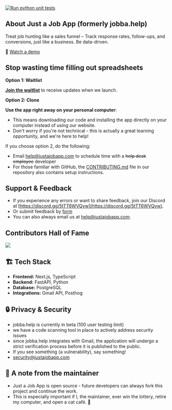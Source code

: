 [![Run python unit tests](https://github.com/macro1/jobseeker-analytics/actions/workflows/pytest.yml/badge.svg)](https://github.com/macro1/jobseeker-analytics/actions/workflows/pytest.yml)

## **About Just a Job App (formerly jobba.help)**

Treat job hunting like a sales funnel – Track response rates, follow-ups, and conversions, just like a business. Be data-driven.

🎥 [Watch a demo](https://youtube.com/shorts/YT7qzTh2Q7A?feature=share)

## **Stop wasting time filling out spreadsheets**

**Option 1: Waitlist**

**[Join the waitlist](https://mail.justajobapp.com/waitlist)** to receive updates when we launch.

**Option 2: Clone**

**Use the app right away on your personal computer**:
   - This means downloading our code and installing the app directly on your computer instead of using our website.
   - Don't worry if you're not technical - this is actually a great learning opportunity, and we're here to help!

If you choose option 2, do the following: 
- Email [help@justajobapp.com](mailto:help@justajobapp.com?subject=Help%20Running%20App%20On%20Personal%20Computer) to schedule time with a ~~help desk employee~~ developer
- For those familiar with GitHub, the [CONTRIBUTING.md](https://github.com/lnovitz/jobseeker-analytics/blob/main/CONTRIBUTING.md) file in our repository also contains setup instructions.

## **Support & Feedback**

- If you experience any errors or want to share feedback, join our Discord at [https://discord.gg/5tTT6WVQyw](https://discord.gg/5tTT6WVQyw).
- Or submit feedback by [form](https://docs.google.com/forms/d/e/1FAIpQLSeTJB5JDo-SNdVn2Ga3caExaYlwempeYHhWbEiao3jNCWXogQ/viewform?usp=sharing)
- You can also always email us at [help@justajobapp.com](mailto:help@justajobapp.com).

## Contributors Hall of Fame

<a href="https://github.com/just-a-job-app/jobseeker-analytics/graphs/contributors">

<img src="https://contrib.rocks/image?repo=just-a-job-app/jobseeker-analytics" />

</a>

<a id="contact-us"></a>

##  🏗 **Tech Stack**

- **Frontend:** Next.js, TypeScript
- **Backend:** FastAPI, Python
- **Database:** PostgreSQL
- **Integrations:** Gmail API, Posthog

## 🔒 **Privacy & Security**

- jobba.help is currently in beta (100 user testing limit)
- we have a code scanning tool in place to actively address security issues
- since jobba.help integrates with Gmail, the application will undergo a strict verification process before it is published to the public. 
- If you see something (a vulnerability), say something! 
- security@justajobapp.com

## 📢 **A note from the maintainer**

- Just a Job App is open source - future developers can always fork this project and continue the work. 
- This is especially important if I, the maintainer, ever win the lottery, retire my computer, and open a cat café. 👀 


